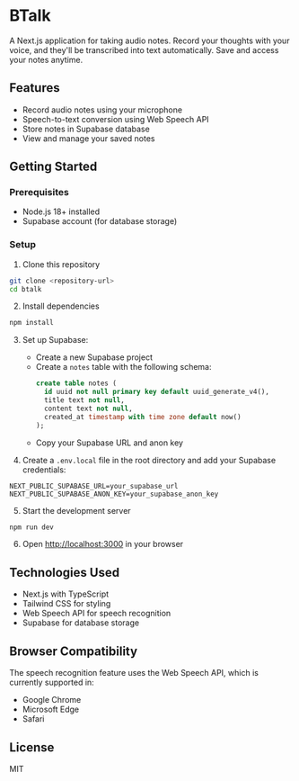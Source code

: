 # BTalk

A Next.js application for taking audio notes. Record your thoughts with your voice, and they'll be transcribed into text automatically. Save and access your notes anytime.

## Features

- Record audio notes using your microphone
- Speech-to-text conversion using Web Speech API
- Store notes in Supabase database
- View and manage your saved notes

## Getting Started

### Prerequisites

- Node.js 18+ installed
- Supabase account (for database storage)

### Setup

1. Clone this repository
```bash
git clone <repository-url>
cd btalk
```

2. Install dependencies
```bash
npm install
```

3. Set up Supabase:
   - Create a new Supabase project
   - Create a `notes` table with the following schema:
     ```sql
     create table notes (
       id uuid not null primary key default uuid_generate_v4(),
       title text not null,
       content text not null,
       created_at timestamp with time zone default now()
     );
     ```
   - Copy your Supabase URL and anon key 

4. Create a `.env.local` file in the root directory and add your Supabase credentials:
```
NEXT_PUBLIC_SUPABASE_URL=your_supabase_url
NEXT_PUBLIC_SUPABASE_ANON_KEY=your_supabase_anon_key
```

5. Start the development server
```bash
npm run dev
```

6. Open [http://localhost:3000](http://localhost:3000) in your browser

## Technologies Used

- Next.js with TypeScript
- Tailwind CSS for styling
- Web Speech API for speech recognition
- Supabase for database storage

## Browser Compatibility

The speech recognition feature uses the Web Speech API, which is currently supported in:
- Google Chrome
- Microsoft Edge
- Safari

## License

MIT
